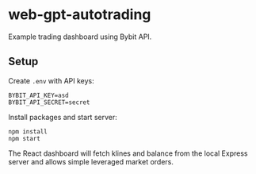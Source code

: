 # web-gpt-autotrading

Example trading dashboard using Bybit API.

## Setup

Create `.env` with API keys:

```
BYBIT_API_KEY=asd
BYBIT_API_SECRET=secret
```

Install packages and start server:

```
npm install
npm start
```

The React dashboard will fetch klines and balance from the local Express server and allows simple leveraged market orders.
